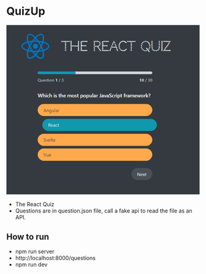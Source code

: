 # QuizUp

![Alt text](public/2.jpg)

- The React Quiz
- Questions are in question.json file, call a fake api to read the file as an API.

## How to run
- npm run server
- http://localhost:8000/questions
- npm run dev
